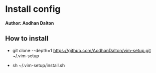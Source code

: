 <h1>Install config</h1>
<h4> Author: Aodhan Dalton </h4>
<h2> How to install </h2>

 - git clone --depth=1 https://github.com/AodhanDalton/vim-setup.git ~/.vim-setup

 - sh ~/.vim-setup/install.sh
